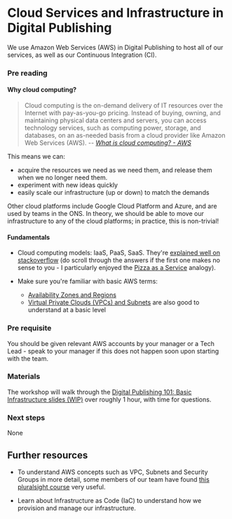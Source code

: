 Cloud Services and Infrastructure in Digital Publishing
===========================

We use Amazon Web Services (AWS) in Digital Publishing to host all of our services, as well as our Continuous Integration (CI).

### Pre reading

#### Why cloud computing?
>  Cloud computing is the on-demand delivery of IT resources over the Internet with pay-as-you-go pricing. Instead of buying, owning, and maintaining physical data centers and servers, you can access technology services, such as computing power, storage, and databases, on an as-needed basis from a cloud provider like Amazon Web Services (AWS). 
> -- <cite> [What is cloud computing? - AWS](https://aws.amazon.com/what-is-cloud-computing/) </cite>

This means we can:
- acquire the resources we need as we need them, and release them when we no longer need them. 
- experiment with new ideas quickly
- easily scale our infrastructure (up or down) to match the demands

Other cloud platforms include Google Cloud Platform and Azure, and are used by teams in the ONS. In theory, we should be able to move our infrastructure to any of the cloud platforms; in practice, this is non-trivial!

#### Fundamentals
- Cloud computing models: IaaS, PaaS, SaaS. They're [explained well on stackoverflow](https://stackoverflow.com/a/16824454) (do scroll through the answers if the first one makes no sense to you - I particularly enjoyed the [Pizza as a Service](https://stackoverflow.com/a/50355536) analogy). 

- Make sure you're familiar with basic AWS terms: 
    -  [Availability Zones and Regions](https://aws.amazon.com/about-aws/global-infrastructure/regions_az/) 
    - [Virtual Private Clouds (VPCs) and Subnets](https://docs.aws.amazon.com/vpc/latest/userguide/how-it-works.html#how-it-works-subnet)  are also good to understand at a basic level

### Pre requisite

You should be given relevant AWS accounts by your manager or a Tech Lead - speak to your manager if this does not happen soon upon starting with the team. 

### Materials

The workshop will walk through the [Digital Publishing 101: Basic Infrastructure slides (WIP)](https://docs.google.com/presentation/d/1VQjYd6R6xDRluA_fTF4teu97umJam2y--XlewZjeBrU/edit?usp=sharing) over roughly 1 hour, with time for questions.

### Next steps

None


Further resources
----------------------------

- To understand AWS concepts such as VPC, Subnets and Security Groups in more detail, some members of our team have found [this pluralsight course](https://www.pluralsight.com/courses/aws-networking-deep-dive-vpc) very useful.

- Learn about Infrastructure as Code (IaC) to understand how we provision and manage our infrastructure.